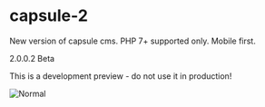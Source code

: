 # capsule-2
New version of capsule cms. PHP 7+ supported only. Mobile first.

2.0.0.2 Beta

This is a development preview - do not use it in production!

![Normal](http://www.aplab.ru/capsule/storage/files/a59/171/a5e/a59171a5e6271b1aa85a3a33888ec7a3.png "Normal")
